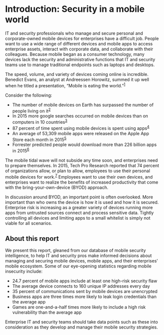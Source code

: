 # Introduction: Security in a mobile world

IT and security professionals who manage and secure personal and corporate-owned mobile devices for enterprises have a difficult job. People want to use a wide range of different devices and mobile apps to access enterprise assets, interact with corporate data, and collaborate with their colleagues. Because mobile began as a consumer technology, many devices lack the security and administrative functions that IT and security teams use to manage traditional endpoints such as laptops and desktops.

The speed, volume, and variety of devices coming online is incredible. Benedict Evans, an analyst at Andreessen Horowitz, summed it up well when he titled a presentation, “Mobile is eating the world.”<sup>[1](http://a16z.com/2014/10/28/mobile-is-eating-the-world/)</sup> 

Consider the following:
* The number of mobile devices on Earth has surpassed the number of people living on it<sup>[2](http://www.independent.co.uk/life-style/gadgets-and-tech/news/there-are-officially-more-mobile-devices-than-people-in-the-world-9780518.html)</sup>
* In 2015 more google searches occurred on mobile devices than on computers in 10 countries<sup>[3](http://adwords.blogspot.com/2015/05/building-for-next-moment.html)</sup>
* 87 percent of time spent using mobile devices is spent using apps<sup>[4](https://www.comscore.com/Insights/Presentations-and-Whitepapers/2015/The-2015-US-Mobile-App-Report)</sup>
* An average of 53,309 mobile apps were released on the Apple App Store each month in 2015<sup>[5](http://www.pocketgamer.biz/metrics/app-store/app-count/)</sup>
* Forrester predicted people would download more than 226 billion apps in 2015<sup>[6](http://blogs.forrester.com/satish_meena/15-06-22-consumers_will_download_more_than_226_billion_apps_in_2015)</sup>

The mobile tidal wave will not subside any time soon, and enterprises need to prepare themselves. In 2015, Tech Pro Research reported that 74 percent of organizations allow, or plan to allow, employees to use their personal mobile devices for work.<sup>[7](http://www.zdnet.com/article/research-74-percent-using-or-adopting-byod/)</sup> Employees want to use their own devices, and enterprises want to realize the benefits of increased productivity that come with the bring-your-own-device (BYOD) approach.

In discussion around BYOD, an important point is often overlooked. More important than who owns the device is how it is used and how it is secured. Enterprise risk is increasing as a greater variety of devices running more apps from untrusted sources connect and process sensitive data. Tightly controlling all devices and limiting apps to a small whitelist is simply not viable for all scenarios.

## About this report
We present this report, gleaned from our database of mobile security intelligence, to help IT and security pros make informed decisions about managing and securing mobile devices, mobile apps, and their enterprises’ mobile ecosystem. Some of our eye-opening statistics regarding mobile insecurity include:
* 24.7 percent of mobile apps include at least one high-risk security flaw
* The average device connects to 160 unique IP addresses every day
* 35 percent of communications sent by mobile devices are unencrypted
* Business apps are three times more likely to leak login credentials than the average app
* Games are one-and-a-half times more likely to include a high risk vulnerability than the average app

Enterprise IT and security teams should take data points such as these into consideration as they develop and manage their mobile security strategies.
